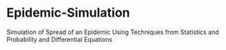 # Epidemic-Simulation
Simulation of Spread of an Epidemic Using Techniques from Statistics and Probability and Differential Equations
